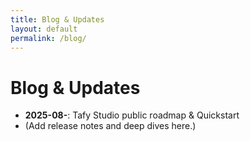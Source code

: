 ```yaml
---
title: Blog & Updates
layout: default
permalink: /blog/
---
```


# Blog & Updates

- **2025-08-**: Tafy Studio public roadmap & Quickstart
- (Add release notes and deep dives here.)

